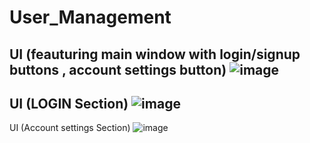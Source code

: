 # User_Management
UI (feauturing main window with login/signup buttons , account settings button)
![image](https://github.com/MaleekSoussi/PIDEV_3a2/assets/100535374/df5cd546-31a8-4943-8033-b469d4701eff)
---------------------------------------------
UI (LOGIN Section)
![image](https://github.com/MaleekSoussi/PIDEV_3a2/assets/100535374/5b778005-b100-47e1-a319-b346200e4557)
---------------------------------------------
UI (Account settings Section)
![image](https://github.com/MaleekSoussi/PIDEV_3a2/assets/100535374/f71040f2-533d-4bd4-bb01-c9a515129554)
